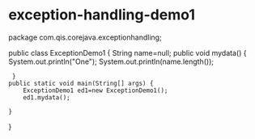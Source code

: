 # exception-handling-demo1
package com.qis.corejava.exceptionhandling;

public class ExceptionDemo1 {
      String name=null;
	 public void mydata()
	 { System.out.println("One");
	       System.out.println(name.length());
		 
	 }	
	public static void main(String[] args) {
		ExceptionDemo1 ed1=new ExceptionDemo1();
		ed1.mydata();

	}

}
